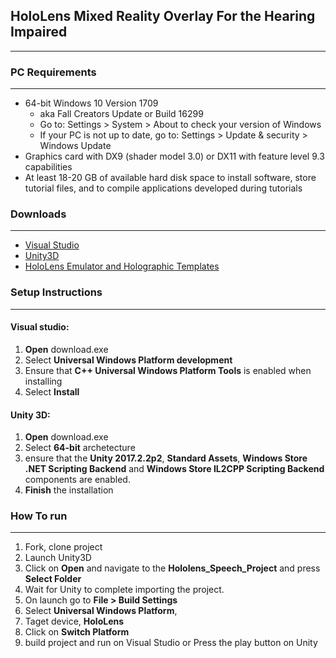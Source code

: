 ## HoloLens Mixed Reality Overlay For the Hearing Impaired
-------
### PC Requirements
-------
* 64-bit Windows 10 Version 1709 
    *	aka Fall Creators Update or Build 16299
    *	Go to: Settings > System > About to check your version of Windows
    *	If your PC is not up to date, go to: Settings > Update & security > Windows Update
* Graphics card with DX9 (shader model 3.0) or DX11 with feature level 9.3 capabilities
* At least 18-20 GB of available hard disk space to install software, store tutorial files, and to compile applications developed during tutorials


### Downloads
---------
* [Visual Studio](https://developer.microsoft.com/en-us/windows/downloads)
* [Unity3D](https://download.unity3d.com/download_unity/1f4e0f9b6a50/UnityDownloadAssistant-2017.2.2f1.exe)
* [HoloLens Emulator and Holographic Templates](http://download.microsoft.com/download/B/A/7/BA7320D5-020F-42C6-9D23-001E334FA34E/emulator/EmulatorSetup.exe)


### Setup Instructions
----
#### Visual studio:
1. **Open** download.exe
2. Select **Universal Windows Platform development**
3. Ensure that **C++ Universal Windows Platform Tools** is enabled when installing
4. Select **Install**

#### Unity 3D:
1. **Open** download.exe
2. Select **64-bit** archetecture
3. ensure that the **Unity 2017.2.2p2**, **Standard Assets**, **Windows Store .NET Scripting Backend** and **Windows Store IL2CPP Scripting Backend** components are enabled.
4. **Finish** the installation

### How To run
-----
1. Fork, clone project
2. Launch Unity3D
3. Click on **Open** and navigate to the **Hololens_Speech_Project** and press **Select Folder**
4. Wait for Unity to complete importing the project.
5. On launch go to **File > Build Settings**
6. Select **Universal Windows Platform**,
7. Taget device, **HoloLens**
8. Click on **Switch Platform**
9. build project and run on Visual Studio or Press the play button on Unity

